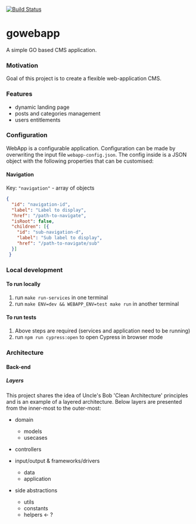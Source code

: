 [![Build Status](https://travis-ci.org/coda-it/gowebapp.svg?branch=master)](https://travis-ci.org/coda-it/gowebapp)

# gowebapp
A simple GO based CMS application.

### Motivation
Goal of this project is to create a flexible web-application CMS. 

### Features
* dynamic landing page
* posts and categories management
* users entitlements

### Configuration
WebApp is a configurable application. Configuration can be made by overwriting the input file `webapp-config.json`.
The config inside is a JSON object with the following properties that can be customised: 

#### Navigation
Key: `"navigation"` - array of objects
```json
{
  "id": "navigation-id",
  "label": "Label to display",
  "href": "/path-to-navigate",
  "isRoot": false,
  "children": [{
    "id": "sub-navigation-d",
    "label": "Sub label to display",
    "href": "/path-to-navigate/sub"
  }]
 } 
```

### Local development
#### To run locally
1. run `make run-services` in one terminal
2. run `make ENV=dev && WEBAPP_ENV=test make run` in another terminal  

#### To run tests
1. Above steps are required (services and application need to be running)
3. run `npm run cypress:open` to open Cypress in browser mode

### Architecture

#### Back-end
##### Layers
This project shares the idea of Uncle's Bob 'Clean Architecture' principles and is an example of a layered architecture. Below layers are presented from the inner-most to the outer-most:

* domain
    * models
    * usecases
* controllers
* input/output & frameworks/drivers
    * data
    * application

* side abstractions
    * utils
    * constants
    * helpers <- ?
